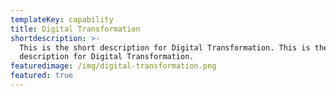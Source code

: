 ```yaml
---
templateKey: capability
title: Digital Transformation
shortdescription: >-
  This is the short description for Digital Transformation. This is the short
  description for Digital Transformation.
featuredimage: /img/digital-transformation.png
featured: true
---
```



